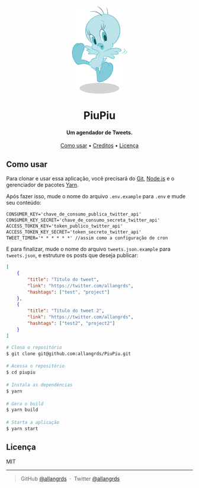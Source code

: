<h1 align="center">
    <img src="https://raw.githubusercontent.com/allangrds/PiuPiu/master/piupiu.png"
    alt="PiuPiu" width="150" />
  <br/>
  <br/>
    PiuPiu
  <br>
</h1>

<h4 align="center">Um agendador de Tweets.</h4>

<p align="center">
  <a href="#como-usar">Como usar</a> •
  <a href="#creditos">Creditos</a> •
  <a href="#licença">Licença</a>
</p>

## Como usar
Para clonar e usar essa aplicação, você precisará do [Git](https://git-scm.com), [Node.js](https://nodejs.org/en/download/) e o gerenciador de pacotes [Yarn](https://yarnpkg.com/pt-BR/).

Após fazer isso, mude o nome do arquivo `.env.example` para `.env` e mude seu conteúdo:

```env
CONSUMER_KEY='chave_de_consumo_publica_twitter_api'
CONSUMER_KEY_SECRET='chave_de_consumo_secreta_twitter_api'
ACCESS_TOKEN_KEY='token_publico_twitter_api'
ACCESS_TOKEN_KEY_SECRET='token_secreto_twitter_api'
TWEET_TIMER='* * * * * *' //assim como a configuração de cron
```

E para finalizar, mude o nome do arquivo `tweets.json.example` para `tweets.json`, e estruture os posts que deseja publicar:

```json
[
    {
        "title": "Título do tweet",
        "link": "https://twitter.com/allangrds",
        "hashtags": ["test", "project"]
    },
    {
        "title": "Título do tweet 2",
        "link": "https://twitter.com/allangrds",
        "hashtags": ["test2", "project2"]
    }
]
```

```bash
# Clona o repositório
$ git clone git@github.com:allangrds/PiuPiu.git

# Acessa o repositório
$ cd piupiu

# Instala as dependências
$ yarn

# Gera o build
$ yarn build

# Starta a aplicação
$ yarn start
```

## Licença

MIT

---

> GitHub [@allangrds](https://github.com/allangrds) &nbsp;&middot;&nbsp;
> Twitter [@allangrds](https://twitter.com/allangrds)
